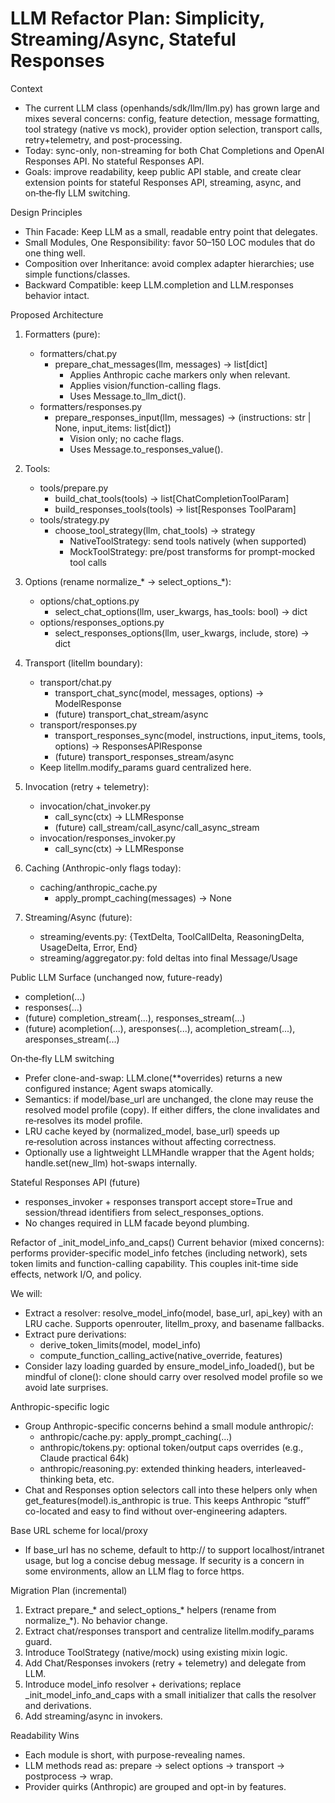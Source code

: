 # LLM Refactor Plan: Simplicity, Streaming/Async, Stateful Responses

Context
- The current LLM class (openhands/sdk/llm/llm.py) has grown large and mixes several concerns: config, feature detection, message formatting, tool strategy (native vs mock), provider option selection, transport calls, retry+telemetry, and post-processing.
- Today: sync-only, non-streaming for both Chat Completions and OpenAI Responses API. No stateful Responses API.
- Goals: improve readability, keep public API stable, and create clear extension points for stateful Responses API, streaming, async, and on‑the‑fly LLM switching.

Design Principles
- Thin Facade: Keep LLM as a small, readable entry point that delegates.
- Small Modules, One Responsibility: favor 50–150 LOC modules that do one thing well.
- Composition over Inheritance: avoid complex adapter hierarchies; use simple functions/classes.
- Backward Compatible: keep LLM.completion and LLM.responses behavior intact.

Proposed Architecture
1) Formatters (pure):
   - formatters/chat.py
     - prepare_chat_messages(llm, messages) -> list[dict]
       - Applies Anthropic cache markers only when relevant.
       - Applies vision/function-calling flags.
       - Uses Message.to_llm_dict().
   - formatters/responses.py
     - prepare_responses_input(llm, messages) -> (instructions: str | None, input_items: list[dict])
       - Vision only; no cache flags.
       - Uses Message.to_responses_value().

2) Tools:
   - tools/prepare.py
     - build_chat_tools(tools) -> list[ChatCompletionToolParam]
     - build_responses_tools(tools) -> list[Responses ToolParam]
   - tools/strategy.py
     - choose_tool_strategy(llm, chat_tools) -> strategy
       - NativeToolStrategy: send tools natively (when supported)
       - MockToolStrategy: pre/post transforms for prompt-mocked tool calls

3) Options (rename normalize_* → select_options_*):
   - options/chat_options.py
     - select_chat_options(llm, user_kwargs, has_tools: bool) -> dict
   - options/responses_options.py
     - select_responses_options(llm, user_kwargs, include, store) -> dict

4) Transport (litellm boundary):
   - transport/chat.py
     - transport_chat_sync(model, messages, options) -> ModelResponse
     - (future) transport_chat_stream/async
   - transport/responses.py
     - transport_responses_sync(model, instructions, input_items, tools, options) -> ResponsesAPIResponse
     - (future) transport_responses_stream/async
   - Keep litellm.modify_params guard centralized here.

5) Invocation (retry + telemetry):
   - invocation/chat_invoker.py
     - call_sync(ctx) -> LLMResponse
     - (future) call_stream/call_async/call_async_stream
   - invocation/responses_invoker.py
     - call_sync(ctx) -> LLMResponse

6) Caching (Anthropic-only flags today):
   - caching/anthropic_cache.py
     - apply_prompt_caching(messages) -> None

7) Streaming/Async (future):
   - streaming/events.py: {TextDelta, ToolCallDelta, ReasoningDelta, UsageDelta, Error, End}
   - streaming/aggregator.py: fold deltas into final Message/Usage

Public LLM Surface (unchanged now, future-ready)
- completion(...)
- responses(...)
- (future) completion_stream(...), responses_stream(...)
- (future) acompletion(...), aresponses(...), acompletion_stream(...), aresponses_stream(...)

On‑the‑fly LLM switching
- Prefer clone-and-swap: LLM.clone(**overrides) returns a new configured instance; Agent swaps atomically.
- Semantics: if model/base_url are unchanged, the clone may reuse the resolved model profile (copy). If either differs, the clone invalidates and re‑resolves its model profile.
- LRU cache keyed by (normalized_model, base_url) speeds up re‑resolution across instances without affecting correctness.
- Optionally use a lightweight LLMHandle wrapper that the Agent holds; handle.set(new_llm) hot-swaps internally.

Stateful Responses API (future)
- responses_invoker + responses transport accept store=True and session/thread identifiers from select_responses_options.
- No changes required in LLM facade beyond plumbing.

Refactor of _init_model_info_and_caps()
Current behavior (mixed concerns): performs provider-specific model_info fetches (including network), sets token limits and function-calling capability. This couples init-time side effects, network I/O, and policy.

We will:
- Extract a resolver: resolve_model_info(model, base_url, api_key) with an LRU cache. Supports openrouter, litellm_proxy, and basename fallbacks.
- Extract pure derivations:
  - derive_token_limits(model, model_info)
  - compute_function_calling_active(native_override, features)
- Consider lazy loading guarded by ensure_model_info_loaded(), but be mindful of clone(): clone should carry over resolved model profile so we avoid late surprises.

Anthropic-specific logic
- Group Anthropic-specific concerns behind a small module anthropic/: 
  - anthropic/cache.py: apply_prompt_caching(...)
  - anthropic/tokens.py: optional token/output caps overrides (e.g., Claude practical 64k)
  - anthropic/reasoning.py: extended thinking headers, interleaved-thinking beta, etc.
- Chat and Responses option selectors call into these helpers only when get_features(model).is_anthropic is true. This keeps Anthropic “stuff” co-located and easy to find without over-engineering adapters.

Base URL scheme for local/proxy
- If base_url has no scheme, default to http:// to support localhost/intranet usage, but log a concise debug message. If security is a concern in some environments, allow an LLM flag to force https.

Migration Plan (incremental)
1) Extract prepare_* and select_options_* helpers (rename from normalize_*). No behavior change.
2) Extract chat/responses transport and centralize litellm.modify_params guard.
3) Introduce ToolStrategy (native/mock) using existing mixin logic.
4) Add Chat/Responses invokers (retry + telemetry) and delegate from LLM.
5) Introduce model_info resolver + derivations; replace _init_model_info_and_caps with a small initializer that calls the resolver and derivations.
6) Add streaming/async in invokers.

Readability Wins
- Each module is short, with purpose-revealing names.
- LLM methods read as: prepare → select options → transport → postprocess → wrap.
- Provider quirks (Anthropic) are grouped and opt-in by features.
